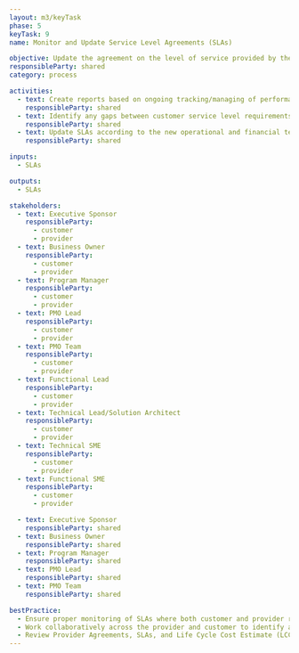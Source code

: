 ```yaml
---
layout: m3/keyTask
phase: 5
keyTask: 9
name: Monitor and Update Service Level Agreements (SLAs)

objective: Update the agreement on the level of service provided by the provider to the customer during operations and maintenance (O&M) for a defined period of time.
responsibleParty: shared
category: process

activities:
  - text: Create reports based on ongoing tracking/managing of performance against established Service Level Agreements (SLAs)
    responsibleParty: shared
  - text: Identify any gaps between customer service level requirements and provider capabilities
    responsibleParty: shared
  - text: Update SLAs according to the new operational and financial terms and conditions (i.e., timing of services, cost for services, payment terms)
    responsibleParty: shared 

inputs:
  - SLAs

outputs:
  - SLAs

stakeholders:
  - text: Executive Sponsor 
    responsibleParty:
      - customer
      - provider
  - text: Business Owner
    responsibleParty:
      - customer
      - provider
  - text: Program Manager 
    responsibleParty:
      - customer
      - provider
  - text: PMO Lead 
    responsibleParty:
      - customer
      - provider
  - text: PMO Team 
    responsibleParty:
      - customer
      - provider
  - text: Functional Lead 
    responsibleParty:
      - customer
      - provider
  - text: Technical Lead/Solution Architect 
    responsibleParty:
      - customer
      - provider
  - text: Technical SME
    responsibleParty:
      - customer
      - provider
  - text: Functional SME
    responsibleParty:
      - customer
      - provider

  - text: Executive Sponsor
    responsibleParty: shared
  - text: Business Owner
    responsibleParty: shared
  - text: Program Manager
    responsibleParty: shared
  - text: PMO Lead
    responsibleParty: shared
  - text: PMO Team
    responsibleParty: shared

bestPractice:
  - Ensure proper monitoring of SLAs where both customer and provider responsibilities are clearly defined
  - Work collaboratively across the provider and customer to identify and capture the appropriate performance metrics and targets (SLAs include customer defined performance measures with associated targets inclusive of metrics to monitor customer responsiveness and quality)
  - Review Provider Agreements, SLAs, and Life Cycle Cost Estimate (LCCEs) for any potential updates that may be required
---
```

